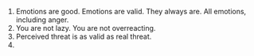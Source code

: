 1. Emotions are good. Emotions are valid. They always are. All emotions, including anger. 
2. You are not lazy. You are not overreacting. 
3. Perceived threat is as valid as real threat. 
4. 